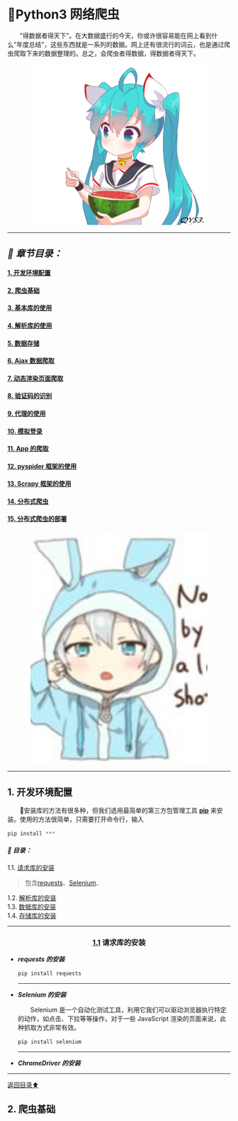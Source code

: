 # 💬Python3 网络爬虫 
&emsp;&emsp;"得数据者得天下"。在大数据盛行的今天，你或许很容易能在网上看到什么"年度总结"，这些东西就是一系列的数据。网上还有很流行的词云，也是通过爬虫爬取下来的数据整理的。总之，会爬虫者得数据，得数据者得天下。

<div align="center">
    <img src="https://github.com/fmw666/my-image-file/blob/master/images/anime/bluecutegirl1.gif" width="400">
</div>

---

## *📑 章节目录：*
#### [1. 开发环境配置](#1-开发环境配置-1)

#### [2. 爬虫基础](#2)

#### [3. 基本库的使用](#3)

#### [4. 解析库的使用](#4)

#### [5. 数据存储](#5)

#### [6. Ajax 数据爬取](#6)

#### [7. 动态渲染页面爬取](#7)

#### [8. 验证码的识别](#8)

#### [9. 代理的使用](#9)

#### [10. 模拟登录](#10)

#### [11. App 的爬取](#11)

#### [12. pyspider 框架的使用](#12)

#### [13. Scrapy 框架的使用](#13)

#### [14. 分布式爬虫](#14)

#### [15. 分布式爬虫的部署](#15)

<div align="center">
    <img src="https://github.com/fmw666/my-image-file/blob/master/images/anime/bluegirl1.jpg" width="400">
</div>

---

## 1. 开发环境配置
&emsp;&emsp;🐍安装库的方法有很多种，但我们选用最简单的第三方包管理工具 **[pip](#no-jump)** 来安装。使用的方法很简单，只需要打开命令行，输入
```python
pip install ***
```

#### *📜 目录：*
  1.1. [请求库的安装](#1.1)<br>
  > 包含[requests](#1.1.1)、[Selenium](#1.1.2)、

  1.2. [解析库的安装](#1.2)<br>
  1.3. [数据库的安装](#1.3)<br>
  1.4. [存储库的安装](#1.4)

---

<a name="1.1"></a>
<div align="center">
  <h3><a href="#1.1">1.1</a> 请求库的安装</h3>
</div>
  
  - ***requests 的安装*** <a name="1.1.1"></a>
    ```python
    pip install requests
    ```
    
    ---
    
  - ***Selenium 的安装*** <a name="1.1.2"></a>
  
    &emsp;&emsp;Selenium 是一个自动化测试工具，利用它我们可以驱动浏览器执行特定的动作，如点击、下拉等等操作，对于一些 JavaScript 渲染的页面来说，此种抓取方式非常有效。
    ```python
    pip install selenium
    ```
    
    ---
    
  - ***ChromeDriver 的安装*** 
    

---

[返回目录⬆](#快捷目录)

<a name="2"></a>
## 2. 爬虫基础

